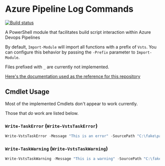 # Azure Pipeline Log Commands

[![Build status](https://rychard.visualstudio.com/AzurePipelineLogCommands/_apis/build/status/AzurePipelineLogCommands-CI)](https://rychard.visualstudio.com/AzurePipelineLogCommands/_build/latest?definitionId=1)

A PowerShell module that facilitates build script interaction within Azure Devops Pipelines

By default, `Import-Module` will import all functions with a prefix of `Vsts`.
You can configure this behavior by passing the `-Prefix` parameter to `Import-Module`.

Files prefixed with `_` are currently not implemented.

[Here's the documentation used as the reference for this repository](https://github.com/Microsoft/vsts-tasks/blob/master/docs/authoring/commands.md)

## Cmdlet Usage

Most of the implemented Cmdlets don't appear to work currently.

Those that *do* work are listed below.

### `Write-TaskError` (`Write-VstsTaskError`)

```powershell
Write-VstsTaskError -Message "This is an error" -SourcePath "C:\fake\path\error.ps1" -LineNumber 12 -ColumnNumber 34 -Code 'ERR-001'
```

### `Write-TaskWarning` (`Write-VstsTaskWarning`)

```powershell
Write-VstsTaskWarning -Message "This is a warning" -SourcePath "C:\fake\path\warning.ps1" -LineNumber 12 -ColumnNumber 34 -Code 'WARN-001'
```